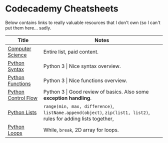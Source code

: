 # Codecademy Cheatsheets

Below contains links to really valuable resources that I don't own (so I can't put them here... sadly.

| Title                                                                                                                                                   | Notes                                                                                                            |
| ------------------------------------------------------------------------------------------------------------------------------------------------------- | ---------------------------------------------------------------------------------------------------------------- |
| [Computer Science](https://www.codecademy.com/learn/paths/computer-science)                                                                             | Entire list, paid content.                                                                                       |
| [Python Syntax](https://www.codecademy.com/learn/paths/computer-science/tracks/cspath-intro/modules/cspath-python-syntax/cheatsheet)                    | Python 3 \| Nice syntax overview.                                                                                |
| [Python Functions](https://www.codecademy.com/learn/paths/computer-science/tracks/cspath-intro/modules/cspath-python-functions/cheatsheet)              | Python 3 \| Nice functions overview.                                                                             |
| [Python Control Flow](https://www.codecademy.com/learn/paths/computer-science/tracks/cspath-flow-data-iteration/modules/dspath-control-flow/cheatsheet) | Python 3 \| Good review of basics. Also some **exception handling**.                                             |
| [Python Lists](https://www.codecademy.com/learn/paths/computer-science/tracks/cspath-flow-data-iteration/modules/dspath-lists/cheatsheet)               | `range(min, max, difference)`, `listName.append(object)`, `zip(list1, list2)`, rules for adding lists together,  |
| [Python Loops](https://www.codecademy.com/learn/paths/computer-science/tracks/cspath-flow-data-iteration/modules/dspath-python-loops/cheatsheet)        | While, `break`, 2D array for loops.                                                                              |

